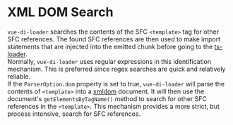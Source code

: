 # XML DOM Search
`vue-di-loader` searches the contents of the SFC `<template>` tag for other SFC references.  The found SFC references are then used to make import statements that are injected into the emitted chunk before going to the [ts-loader](https://www.npmjs.com/package/ts-loader).<br/>
Normally, `vue-di-loader` uses regular expressions in this identification mechanism.  This is preferred since regex searches are quick and relatively reliable.<br/>
If the `ParserOption.dom` property is set to true, `vue-di-loader` will parse the contents of `<template>` into a [xmldom](https://www.npmjs.com/package/xmldom) document.  It will then use the document's `getElementsByTagName()` method to search for other SFC references in the `<template>`.  This mechanism provides a more strict, but process intensive, search for SFC references.<br/><br/>
